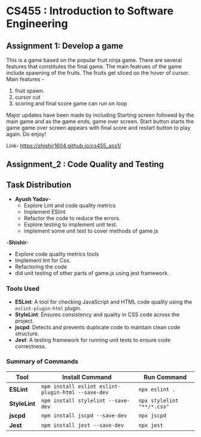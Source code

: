 # CS455 : Introduction to Software Engineering

## Assignment 1: Develop a game

This is a game based on the popular fruit ninja game. There are several features that constitutes the final game. The main featrues of the game include spawning of the fruits. The fruits get sliced on the hover of cursor. 
Main features -
1) fruit spawn.
2) cursor cut
3) scoring and final score
game can run on loop 

Major updates have been made by including Starting screen followed by the main game and as the game ends, game over screen.
Start button starts the game 
game over screen appears with final score and restart button to play again.
Do enjoy!

Link- https://shishir1604.github.io/cs455_ass1/

## Assignment_2 : Code Quality and Testing
## Task Distribution
- **Ayush Yadav**-
  - Explore Lint and code quality metrics
  - Implement ESlint
  - Refactor the code to reduce the errors.
  - Explore testing to implement unit test.
  - implement some unit test to cover methods of game.js

-**Shishir**-
  - Explore code quality metrics tools
  - Implement lint for Css.
  - Refactoring the code
  - did unit testing of other parts of game.js using jest framework.

### Tools Used

- **ESLint**: A tool for checking JavaScript and HTML code quality using the `eslint-plugin-html` plugin.
- **StyleLint**: Ensures consistency and quality in CSS code across the project.
- **jscpd**: Detects and prevents duplicate code to maintain clean code structure.
- **Jest**: A testing framework for running unit tests to ensure code correctness.

### Summary of Commands
| Tool          | Install Command                                        | Run Command                   |
|---------------|--------------------------------------------------------|-------------------------------|
| **ESLint**    | `npm install eslint eslint-plugin-html --save-dev`     | `npx eslint .`                |
| **StyleLint** | `npm install stylelint --save-dev`                     | `npx stylelint "**/*.css"`    |
| **jscpd**     | `npm install jscpd --save-dev`                         | `npx jscpd`                   |
| **Jest**      | `npm install jest --save-dev`                          | `npx jest`                    |

